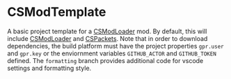 # CSModTemplate
A basic project template for a [CSModLoader](https://github.com/CoolSpy3/CSModLoader) mod. By default, this will include [CSModLoader](https://github.com/CoolSpy3/CSModLoader) and [CSPackets](https://github.com/CoolSpy3/CSPackets). Note that in order to download dependencies, the build platform must have the project properties `gpr.user` and `gpr.key` or the enviornment variables `GITHUB_ACTOR` and `GITHUB_TOKEN` defined. The `formatting` branch provides additional code for vscode settings and formatting style.
